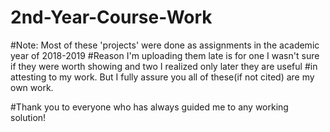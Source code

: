 # 2nd-Year-Course-Work

#Note: Most of these 'projects' were done as assignments in the academic year of 2018-2019
#Reason I'm uploading them late is for one I wasn't sure if they were worth showing and two I realized only later they are useful 
#in attesting to my work. But I fully assure you all of these(if not cited) are my own work.

#Thank you to everyone who has always guided me to any working solution!
